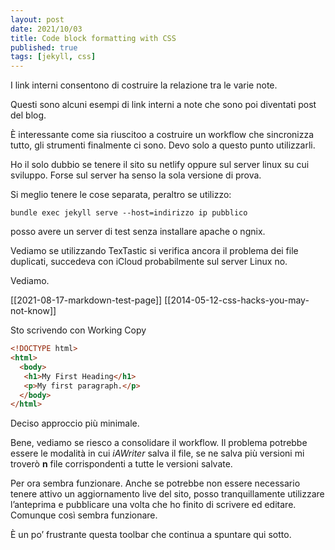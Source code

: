 ```yaml
---
layout: post
date: 2021/10/03
title: Code block formatting with CSS
published: true
tags: [jekyll, css]
---
```


I link interni consentono di costruire la relazione tra le varie note.

Questi sono alcuni esempi di link interni a note che sono poi diventati post del blog.

È interessante come sia riuscitoo a costruire un workflow che sincronizza tutto, gli strumenti finalmente ci sono. Devo solo a questo punto utilizzarli.

Ho il solo dubbio se tenere il sito su netlify oppure sul server linux su cui sviluppo. Forse sul server ha senso la sola versione di prova.

Si meglio tenere le cose separata, peraltro se utilizzo:

`bundle exec jekyll serve --host=indirizzo ip pubblico`

posso avere un server di test senza installare apache o ngnix.

Vediamo se utilizzando TexTastic si verifica ancora il problema dei file duplicati, succedeva con iCloud probabilmente sul server Linux no.

Vediamo.

[[2021-08-17-markdown-test-page]]
[[2014-05-12-css-hacks-you-may-not-know]]

Sto scrivendo con Working Copy

~~~HTML
<!DOCTYPE html>
<html>
  <body>
   <h1>My First Heading</h1>
   <p>My first paragraph.</p>
  </body>
</html>
~~~

Deciso approccio più minimale.

Bene, vediamo se riesco a consolidare il workflow. Il problema potrebbe essere le modalità in cui *iAWriter* salva il file, se ne salva più versioni mi troverò **n** file corrispondenti a tutte le versioni salvate.

Per ora sembra funzionare. Anche se potrebbe non essere necessario tenere attivo un aggiornamento live del sito, posso tranquillamente utilizzare l’anteprima e pubblicare una volta che ho finito di scrivere ed editare.
Comunque così sembra funzionare.

È un po’ frustrante questa toolbar che continua a spuntare qui sotto.


